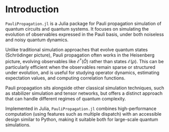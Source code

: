 # Introduction

`PauliPropagation.jl` is a Julia package for Pauli propagation simulation of quantum circuits and quantum systems. It focuses on simulating the evolution of observables expressed in the Pauli basis, under both noiseless and noisy quantum dynamics.

Unlike traditional simulation approaches that evolve quantum states (Schrödinger picture), Pauli propagation often works in the Heisenberg picture, evolving observables like $\mathcal{E}^\dagger(\hat{O})$ rather than states $\mathcal{E}(\rho)$. This can be particularly efficient when the observables remain sparse or structured under evolution, and is useful for studying operator dynamics, estimating expectation values, and computing correlation functions.

Pauli propagation sits alongside other classical simulation techniques, such as stabilizer simulation and tensor networks, but offers a distinct approach that can handle different regimes of quantum complexity.

Implemented in Julia, `PauliPropagation.jl` combines high-performance computation (using features such as multiple dispatch) with an accessible design similar to Python, making it suitable both for large-scale quantum simulations.